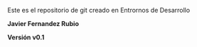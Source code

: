 Este es el repositorio de git creado en Entrornos de Desarrollo

**Javier Fernandez Rubio**

**Versión v0.1**